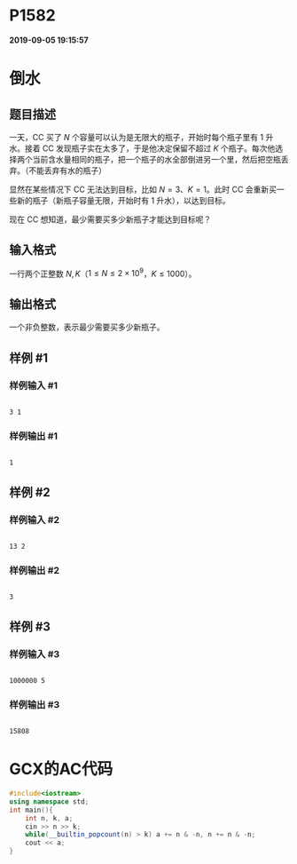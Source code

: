 
# P1582

**2019-09-05 19:15:57**
    
# 倒水

## 题目描述

一天，CC 买了 $N$ 个容量可以认为是无限大的瓶子，开始时每个瓶子里有 $1$ 升水。接着 CC 发现瓶子实在太多了，于是他决定保留不超过 $K$ 个瓶子。每次他选择两个当前含水量相同的瓶子，把一个瓶子的水全部倒进另一个里，然后把空瓶丢弃。（不能丢弃有水的瓶子）

显然在某些情况下 CC 无法达到目标，比如 $N = 3$、$K = 1$。此时 CC 会重新买一些新的瓶子（新瓶子容量无限，开始时有 $1$ 升水），以达到目标。

现在 CC 想知道，最少需要买多少新瓶子才能达到目标呢？

## 输入格式

一行两个正整数 $N, K$（$1 \le N \le 2 \times 10^9$，$K \le 1000$）。

## 输出格式

一个非负整数，表示最少需要买多少新瓶子。

## 样例 #1

### 样例输入 #1

```
3 1
```

### 样例输出 #1

```
1
```

## 样例 #2

### 样例输入 #2

```
13 2
```

### 样例输出 #2

```
3
```

## 样例 #3

### 样例输入 #3

```
1000000 5
```

### 样例输出 #3

```
15808
```

# GCX的AC代码
```cpp
#include<iostream>
using namespace std;
int main(){
    int n, k, a;
    cin >> n >> k;
    while(__builtin_popcount(n) > k) a += n & -n, n += n & -n;
    cout << a;
}

```

